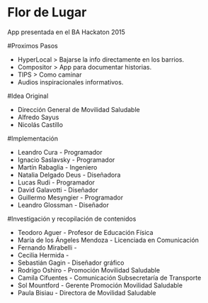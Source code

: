 # Flor de Lugar
App presentada en el BA Hackaton 2015


#Proximos Pasos
- HyperLocal > Bajarse la info directamente en los barrios.
- Compositor > App para documentar historias.
- TIPS > Como caminar
- Audios inspiracionales informativos.

#Idea Original
- Dirección General de Movilidad Saludable
- Alfredo Sayus
- Nicolás Castillo

#Implementación
- Leandro Cura - Programador
- Ignacio Saslavsky - Programador
- Martín Rabaglia - Ingeniero
- Natalia Delgado Deus - Diseñadora
- Lucas Rudi - Programador
- David Galavotti - Diseñador
- Guillermo Mesyngier - Programador
- Leandro Glossman - Diseñador

#Investigación y recopilación de contenidos

- Teodoro Aguer - Profesor de Educación Física
- María de los Ángeles Mendoza - Licenciada en Comunicación
- Fernando Mirabelli - 
- Cecilia Hermida - 
- Sebastián Gagin - Diseñador gráfico
- Rodrigo Oshiro - Promoción Movilidad Saludable
- Camila Cifuentes - Comunicación Subsecretaría de Transporte
- Sol Mountford - Gerente Promoción Movilidad Saludable
- Paula Bisiau - Directora de Movilidad Saludable
